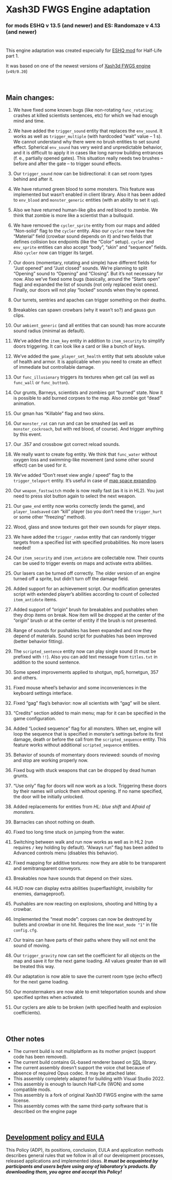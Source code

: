 # Xash3D FWGS Engine adaptation
### for mods **ESHQ** v 13.5 (and newer) and **ES: Randomaze** v 4.13 (and newer)

#

This engine adaptation was created especially for [ESHQ mod](https://moddb.com/mods/eshq) for Half-Life part 1.

It was based on one of the newest versions of [Xash3d FWGS engine](https://github.com/FWGS/xash3d-fwgs) (`v49/0.20`)

&nbsp;



## Main changes:

1. We have fixed some known bugs (like non-rotating `func_rotating`; crashes at killed scientists sentences, etc) for which we had enough mind and time.

2. We have added the `trigger_sound` entity that replaces the `env_sound`. It works as well as `trigger_multiple` (with hardcoded “wait” value – 1 s). We cannot understand why there were no brush entities to set sound effect. Spherical `env_sound` has very weird and unpredictable behavior, and it is difficult to apply it in cases like long narrow building entrances (f. e., partially opened gates). This situation really needs two brushes – before and after the gate – to trigger sound effects.

3. Our `trigger_sound` now can be bidirectional: it can set room types behind and after it.

4. We have returned green blood to some monsters. This feature was implemented but wasn’t enabled in client library. Also it has been added to `env_blood` and `monster_generic` entities (with an ability to set it up).

5. Also we have returned human-like gibs and red blood to zombie. We think that zombie is more like a scientist than a bullsquid.

6. We have removed the `cycler_sprite` entity from our maps and added “Non-solid” flag to the `cycler` entity. Also our `cycler` now have the “Material” field (crowbar sound depends on it) and two fields that defines collision box endpoints (like the “Color” setup). `cycler` and `env_sprite` entities can also accept “body”, “skin” and “sequence” fields. Also `cycler` now can trigger its target.

7. Our doors (momentary, rotating and simple) have different fields for “Just opened” and “Just closed” sounds. We’re planning to split “Opening” sound to “Opening” and “Closing”. But it’s not necessary for now. Also we’ve fixed some bugs (basically, around the “Starts open” flag) and expanded the list of sounds (not only replaced exist ones). Finally, our doors will not play “locked” sounds when they’re opened.

8. Our turrets, sentries and apaches can trigger something on their deaths.

9. Breakables can spawn crowbars (why it wasn’t so?) and gauss gun clips.

10. Our `ambient_generic` (and all entities that can sound) has more accurate sound radius (minimal as default).

11. We’ve added the `item_key` entity in addition to `item_security` to simplify doors triggering. It can look like a card or like a bunch of keys. 

12. We’ve added the `game_player_set_health` entity that sets absolute value of health and armor. It is applicable when you need to create an effect of immediate but controllable damage.

13. Our `func_illusionary` triggers its textures when get call (as well as `func_wall` or `func_button`).

14. Our grunts, Barneys, scientists and zombies got “burned” state. Now it is possible to add burned corpses to the map. Also zombie got “dead” animation.

15. Our gman has “Killable” flag and two skins.

16. Our `monster_rat` can run and can be smashed (as well as `monster_cockroach`, but with red blood, of course). And trigger anything by this event.

17. Our .357 and crossbow got correct reload sounds.

18. We really want to create fog entity. We think that `func_water` without oxygen loss and swimming-like movement (and some other sound effect) can be used for it.

19. We’ve added “Don’t reset view angle / speed” flag to the `trigger_teleport` entity. It’s useful in case of [map space expanding](http://moddb.com/mods/eshq/news/engine-specifications-for-teleports).

20. Our `weapon_fastswitch` mode is now really fast (as it is in HL2). You just need to press slot button again to select the next weapon.

21. Our `game_end` entity now works correctly (ends the game), and `player_loadsaved` can “kill” player (so you don’t need the `trigger_hurt` or some other “freezing” method).

22. Wood, glass and snow textures got their own sounds for player steps.

23. We have added the `trigger_ramdom` entity that can randomly trigger targets from a specified list with specified probabilities. No more lasers needed!

24. Our `item_security` and `item_antidote` are collectable now. Their counts can be used to trigger events on maps and activate extra abilities.

25. Our lasers can be turned off correctly. The older version of an engine turned off a sprite, but didn’t turn off the damage field.

26. Added support for an achievement script. Our modification generates script with extended player’s abilities according to count of collected `item_antidote` items.

27. Added support of “origin” brush for breakables and pushables when they drop items on break. Now item will be dropped at the center of the “origin” brush or at the center of entity if the brush is not presented.

28. Range of sounds for pushables has been expanded and now they depend of materials. Sound script for pushables has been improved (better behavior fitting).

29. The `scripted_sentence` entity now can play single sound (it must be prefixed with `!!`). Also you can add text message from `titles.txt` in addition to the sound sentence.

30. Some speed improvements applied to shotgun, mp5, hornetgun, 357 and others.

31. Fixed mouse wheel’s behavior and some inconveniences in the keyboard settings interface.

32. Fixed “gag” flag’s behavior: now all scientists with “gag” will be silent.

33. “Credits” section added to main menu; map for it can be specified in the game configuration.

34. Added “Locked sequence” flag for all monsters. When set, engine will loop the sequence that is specified in monster’s settings before its first damage, death or before the call from the `scripted_sequence` entity. This feature works without additional `scripted_sequence` entities.

35. Behavior of sounds of momentary doors reviewed: sounds of moving and stop are working properly now.

36. Fixed bug with stuck weapons that can be dropped by dead human grunts.

37. “Use only” flag for doors will now work as a lock. Triggering these doors by their names will unlock them without opening. If no name specified, the door will be initially unlocked.

38. Added replacements for entities from *HL: blue shift* and *Afraid of monsters*.

39. Barnacles can shoot nothing on death.

40. Fixed too long time stuck on jumping from the water.

41. Switching between walk and run now works as well as in HL2 (run requires `/` key holding by default). “Always run” flag has been added to Advanced controls menu (disables this behavior).

42. Fixed mapping for additive textures: now they are able to be transparent and semitransparent conveyors.

43. Breakables now have sounds that depend on their sizes.

44. HUD now can display extra abilities (superflashlight, invisibility for enemies, damageproof).

45. Pushables are now reacting on explosions, shooting and hitting by a crowbar.

46. Implemented the “meat mode”: corpses can now be destroyed by bullets and crowbar in one hit. Requires the line `meat_mode "1"` in file `config.cfg`.

47. Our trains can have parts of their paths where they will not emit the sound of moving.

48. Our `trigger_gravity` now can set the coefficient for all objects on the map and save it for the next game loading. All values greater than `80` will be treated this way.

49. Our adaptation is now able to save the current room type (echo effect) for the next game loading.

50. Our monstermakers are now able to emit teleportation sounds and show specified sprites when activated.

51. Our cyclers are able to be broken (with specified health and explosion coefficients).

&nbsp;



## Other notes

- The current build is not multiplatform as its mother project (support code has been removed).
- The current build contains GL-based renderer based on [SDL](https://libsdl.org) library.
- The current assembly doesn’t support the voice chat because of absence of required Opus codec. It may be attached later.
- This assembly completely adapted for building with Visual Studio 2022.
- This assembly is enough to launch Half-Life (WON) and some compatible mods.
- This assembly is a fork of original Xash3D FWGS engine with the same license.
- This assembly comes with the same third-party software that is described on the engine page

&nbsp;



## [Development policy and EULA](https://adslbarxatov.github.io/ADP)

This Policy (ADP), its positions, conclusion, EULA and application methods
describes general rules that we follow in all of our development processes, released applications and implemented ideas.
***It must be acquainted by participants and users before using any of laboratory’s products.
By downloading them, you agree and accept this Policy!***

